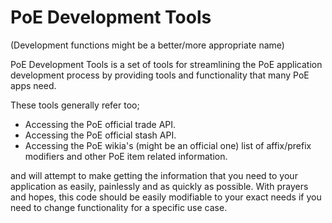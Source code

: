 # PoE Development Tools

(Development functions might be a better/more appropriate name)

PoE Development Tools is a set of tools for streamlining the PoE application development process by providing tools and functionality that many PoE apps need.

These tools generally refer too;

* Accessing the PoE official trade API.
* Accessing the PoE official stash API.
* Accessing the PoE wikia's (might be an official one) list of affix/prefix modifiers and other PoE item related information.

and will attempt to make getting the information that you need to your application as easily, painlessly and as quickly as possible. With prayers and hopes, this code should be easily modifiable to your exact needs if you need to change functionality for a specific use case.
